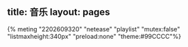 ﻿title: 音乐
layout: pages
---
{% meting "2202609320" "netease" "playlist" "mutex:false" "listmaxheight:340px" "preload:none" "theme:#99CCCC"%}

